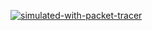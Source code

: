 [![simulated-with-packet-tracer](https://github.com/Kritik007/Kritik007/blob/main/svg/simulated-with-packet-tracer.svg)](https://www.netacad.com/courses/packet-tracer)
